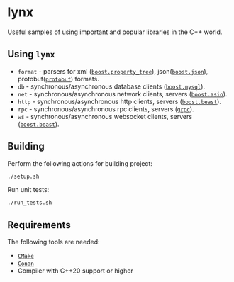 # lynx

Useful samples of using important and popular libraries in the C++ world.

## Using `lynx`
- `format` - parsers for xml ([`boost.property_tree`](https://github.com/boostorg/property_tree)), json([`boost.json`](https://github.com/boostorg/json)), protobuf([`protobuf`](https://github.com/protocolbuffers/protobuf)) formats.
- `db`     - synchronous/asynchronous database clients ([`boost.mysql`](https://github.com/boostorg/mysql)).
- `net`    - synchronous/asynchronous network clients, servers ([`boost.asio`](https://github.com/boostorg/asio)).
- `http`   - synchronous/asynchronous http clients, servers ([`boost.beast`](https://github.com/boostorg/beast)).
- `rpc`    - synchronous/asynchronous rpc clients, servers ([`grpc`](https://grpc.io/docs/languages/cpp/basics)).
- `ws`     - synchronous/asynchronous websocket clients, servers ([`boost.beast`](https://github.com/boostorg/beast)).

## Building
Perform the following actions for building project:

```bash
./setup.sh
```

Run unit tests:

```bash
./run_tests.sh
```

## Requirements

The following tools are needed:

* [`CMake`](https://cmake.org/)
* [`Conan`](https://conan.io/)
* Compiler with C++20 support or higher 


